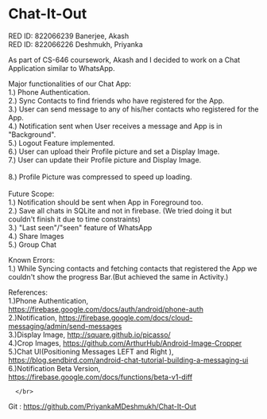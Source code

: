 # Chat-It-Out

RED ID: 822066239 Banerjee, Akash</br>
RED ID: 822066226 Deshmukh, Priyanka </br>

As part of CS-646 coursework, Akash and I decided to work on a Chat Application similar to WhatsApp. </br>

Major functionalities of our Chat App:</br>
      1.) Phone Authentication.</br>
      2.) Sync Contacts to find friends who have registered for the App.</br>
      3.) User can send message to any of his/her contacts who registered for the App.</br>
      4.) Notification sent when User receives a message and App is in "Background".</br>
      5.) Logout Feature implemented.</br>
      6.) User can upload their Profile picture and set a Display Image.</br>
      7.) User can update their Profile picture and Display Image.</br></br>
      8.) Profile Picture was compressed to speed up loading.</br>
      </br>
Future Scope:</br>
      1.) Notification should be sent when App in Foreground too.</br>
      2.) Save all chats in SQLite and not in firebase. (We tried doing it but couldn't finish it due to time constraints)</br>
      3.) "Last seen"/"seen" feature of WhatsApp</br>
      4.) Share Images</br>
      5.) Group Chat</br>

Known Errors:</br>
      1.) While Syncing contacts and fetching contacts that registered the App we couldn't show the progress Bar.(But achieved the same in Activity.)</br>
      
References:</br>
      1.)Phone Authentication, https://firebase.google.com/docs/auth/android/phone-auth</br>
      2.)Notification, https://firebase.google.com/docs/cloud-messaging/admin/send-messages</br>
      3.)Display Image, http://square.github.io/picasso/</br>
      4.)Crop Images, https://github.com/ArthurHub/Android-Image-Cropper</br>
      5.)Chat UI(Positioning Messages LEFT and Right ), https://blog.sendbird.com/android-chat-tutorial-building-a-messaging-ui</br>
      6.)Notification Beta Version, https://firebase.google.com/docs/functions/beta-v1-diff</br>
     
      </br>


Git : https://github.com/PriyankaMDeshmukh/Chat-It-Out</br>

       
      
